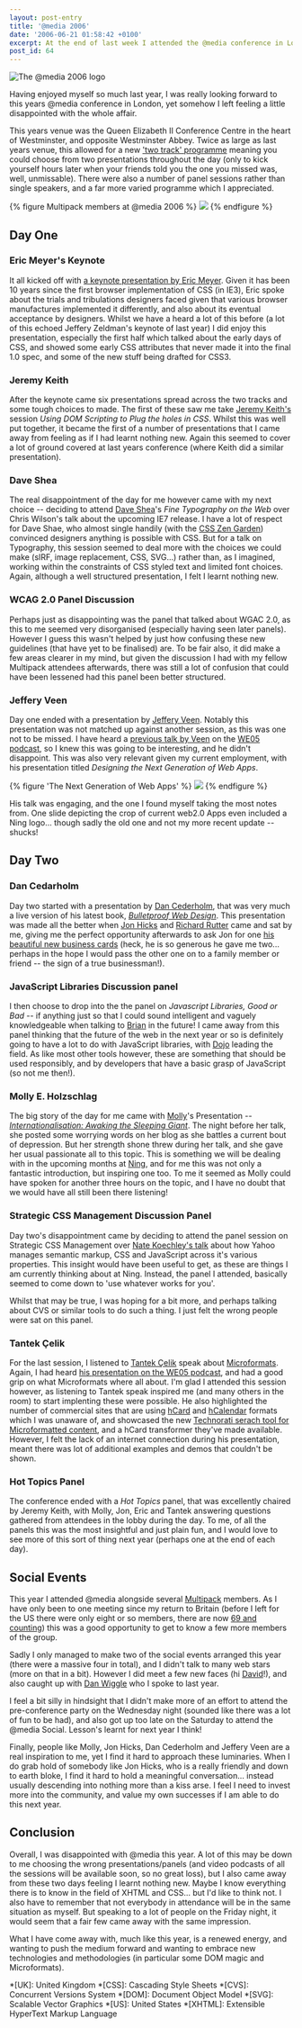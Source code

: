 ```yaml
---
layout: post-entry
title: '@media 2006'
date: '2006-06-21 01:58:42 +0100'
excerpt: At the end of last week I attended the @media conference in London, the premier web-standards conference held in the UK.
post_id: 64
---
```

![The @media 2006 logo](/assets/images/2006/06/atmedia2006.jpg)

Having enjoyed myself so much last year, I was really looking forward to this years @media conference in London, yet somehow I left feeling a little disappointed with the whole affair.

This years venue was the Queen Elizabeth II Conference Centre in the heart of Westminster, and opposite Westminster Abbey. Twice as large as last years venue, this allowed for a new ['two track' programme][1] meaning you could choose from two presentations throughout the day (only to kick yourself hours later when your friends told you the one you missed was, well, unmissable). There were also a number of panel sessions rather than single speakers, and a far more varied programme which I appreciated.

{% figure Multipack members at @media 2006 %}
![](/assets/images/2006/06/multipackatmedia.jpg)
{% endfigure %}

## Day One

### Eric Meyer's Keynote
It all kicked off with [a keynote presentation by Eric Meyer][2]. Given it has been 10 years since the first browser implementation of CSS (in IE3), Eric spoke about the trials and tribulations designers faced given that various browser manufactures implemented it differently, and also about its eventual acceptance by designers. Whilst we have a heard a lot of this before (a lot of this echoed Jeffery Zeldman's keynote of last year) I did enjoy this presentation, especially the first half which talked about the early days of CSS, and showed some early CSS attributes that never made it into the final 1.0 spec, and some of the new stuff being drafted for CSS3.

### Jeremy Keith

After the keynote came six presentations spread across the two tracks and some tough choices to made. The first of these saw me take [Jeremy Keith's][3] session <cite>Using DOM Scripting to Plug the holes in CSS</cite>. Whilst this was well put together, it became the first of a number of presentations that I came away from feeling as if I had learnt nothing new. Again this seemed to cover a lot of ground covered at last years conference (where Keith did a similar presentation).

### Dave Shea
The real disappointment of the day for me however came with my next choice  --  deciding to attend [Dave Shea][4]'s <cite>Fine Typography on the Web</cite> over Chris Wilson's talk about the upcoming IE7 release. I have a lot of respect for Dave Shae, who almost single handily (with the [CSS Zen Garden][5]) convinced designers anything is possible with CSS. But for a talk on Typography, this session seemed to deal more with the choices we could make (sIRF, image replacement, CSS, SVG...) rather than, as I imagined, working within the constraints of CSS styled text and limited font choices. Again, although a well structured presentation, I felt I learnt nothing new.

### WCAG 2.0 Panel Discussion
Perhaps just as disappointing was the panel that talked about WGAC 2.0, as this to me seemed very disorganised (especially having seen later panels). However I guess this wasn't helped by just how confusing these new guidelines (that have yet to be finalised) are. To be fair also, it did make a few areas clearer in my mind, but given the discussion I had with my fellow Multipack attendees afterwards, there was still a lot of confusion that could have been lessened had this panel been better structured.

### Jeffery Veen
Day one ended with a presentation by [Jeffery Veen][6]. Notably this presentation was not matched up against another session, as this was one not to be missed. I have heard a [previous talk by Veen][7] on the [WE05 podcast][8], so I knew this was going to be interesting, and he didn't disappoint. This was also very relevant given my current employment, with his presentation titled <cite>Designing the Next Generation of Web Apps</cite>.

{% figure 'The Next Generation of Web Apps' %}
![](/assets/images/2006/06/web20.jpg)
{% endfigure %}

His talk was engaging, and the one I found myself taking the most notes from. One slide depicting the crop of current web2.0 Apps even included a Ning logo... though sadly the old one and not my more recent update -- shucks!

## Day Two

### Dan Cedarholm
Day two started with a presentation by [Dan Cederholm][9], that was very much a live version of his latest book, <cite>[Bulletproof Web Design][10]</cite>. This presentation was made all the better when [Jon Hicks][11] and [Richard Rutter][12] came and sat by me, giving me the perfect opportunity afterwards to ask Jon for one [his beautiful new business cards][13] (heck, he is so generous he gave me two... perhaps in the hope I would pass the other one on to a family member or friend -- the sign of a true businessman!).

### JavaScript Libraries Discussion panel
I then choose to drop into the the panel on <cite>Javascript Libraries, Good or Bad</cite> -- if anything just so that I could sound intelligent and vaguely knowledgeable when talking to [Brian][14] in the future! I came away from this panel thinking that the future of the web in the next year or so is definitely going to have a lot to do with JavaScript libraries, with [Dojo][15] leading the field. As like most other tools however, these are something that should be used responsibly, and by developers that have a basic grasp of JavaScript (so not me then!).

### Molly E. Holzschlag
The big story of the day for me came with [Molly][16]'s Presentation -- [<cite>Internationalisation: Awaking the Sleeping Giant</cite>][17]. The night before her talk, she posted some worrying words on her blog as she battles a current bout of depression. But her strength shone threw during her talk, and she gave her usual passionate all to this topic. This is something we will be dealing with in the upcoming months at [Ning][18], and for me this was not only a fantastic introduction, but inspiring one too. To me it seemed as Molly could have spoken for another three hours on the topic, and I have no doubt that we would have all still been there listening!

### Strategic CSS Management Discussion Panel
Day two's disappointment came by deciding to attend the panel session on Strategic CSS Management over [Nate Koechley's talk][19] about how Yahoo manages semantic markup, CSS and JavaScript across it's various properties. This insight would have been useful to get, as these are things I am currently thinking about at Ning.  Instead, the panel I attended, basically seemed to come down to 'use whatever works for you'.

Whilst that may be true, I was hoping for a bit more, and perhaps talking about CVS or similar tools to do such a thing. I just felt the wrong people were sat on this panel.

### Tantek Çelik
For the last session, I listened to [Tantek Çelik][20] speak about [Microformats][21].  Again, I had heard [his presentation on the WE05 podcast][22], and had a good grip on what Microformats where all about. I'm glad I attended this session however, as listening to Tantek speak inspired me (and many others in the room) to start implenting these were possible. He also highlighted the number of commercial sites that are using [hCard][23] and [hCalendar][24] formats which I was unaware of, and showcased the new [Technorati serach tool for Microformatted content][25], and a hCard transformer they've made available. However, I felt the lack of an internet connection during his presentation, meant there was lot of additional examples and demos that couldn't be shown.

### Hot Topics Panel
The conference ended with a <cite>Hot Topics</cite> panel, that was excellently chaired by Jeremy Keith, with Molly, Jon, Eric and Tantek answering questions gathered from attendees in the lobby during the day. To me, of all the panels this was the most insightful and just plain fun, and I would love to see more of this sort of thing next year (perhaps one at the end of each day).

## Social Events
This year I attended @media alongside several [Multipack][26] members. As I have only been to one meeting since my return to Britain (before I left for the US there were only eight or so members, there are now [69 and counting][27]) this was a good opportunity to get to know a few more members of the group.

Sadly I only managed to make two of the social events arranged this year (there were a massive four in total), and I didn't talk to many web stars (more on that in a bit). However I did meet a few new faces (hi [David][28]!), and also caught up with [Dan Wiggle][29] who I spoke to last year. 

I feel a bit silly in hindsight that I didn't make more of an effort to attend the pre-conference party on the Wednesday night (sounded like there was a lot of fun to be had), and also got up too late on the Saturday to attend the @media Social. Lesson's learnt for next year I think!

Finally, people like Molly, Jon Hicks, Dan Cederholm and Jeffery Veen are a real inspiration to me, yet I find it hard to approach these luminaries. When I do grab hold of somebody like Jon Hicks, who is a really friendly and down to earth bloke, I find it hard to hold a meaningful conversation... instead usually descending into nothing more than a kiss arse. I feel I need to invest more into the community, and value my own successes if I am able to do this next year.

## Conclusion
Overall, I was disappointed with @media this year. A lot of this may be down to me choosing the wrong presentations/panels (and video podcasts of all the sessions will be available soon, so no great loss), but I also came away from these two days feeling I learnt nothing new.  Maybe I know everything there is to know in the field of XHTML and CSS... but I'd like to think not. I also have to remember that not everybody in attendance will be in the same situation as myself. But speaking to a lot of people on the Friday night, it would seem that a fair few came away with the same impression.

What I have come away with, much like this year, is a renewed energy, and wanting to push the medium forward and wanting to embrace new technologies and methodologies (in particular some DOM magic and Microformats).

[1]: http://www.vivabit.com/atmedia2006/schedule/
[2]: http://meyerweb.com/eric/thoughts/2006/06/17/media-impressions/
[3]: http://adactio.com/journal/1144/
[4]: http://www.mezzoblue.com/
[5]: http://www.csszengarden.com/
[6]: http://www.veen.com/jeff/archives/000891.html
[7]: http://www.veen.com/jeff/archives/000793.html
[8]: http://www.we05.com/podcast/
[9]: http://www.simplebits.com/notebook/2006/06/18/londone.html
[10]: http://www.simplebits.com/publications/bulletproof/
[11]: http://www.hicksdesign.co.uk/
[12]: http://www.clagnut.com/
[13]: http://flickr.com/photos/hicksdesign/163538201/
[14]: http://blog.skife.org/
[15]: http://dojotoolkit.org/
[16]: http://molly.com/
[17]: http://www.w3.org/blog/International/2006/06/19/internationalization_awakening_the_sleep
[18]: http://www.ning.com/
[19]: http://nate.koechley.com/blog/2006/06/04/upcoming-speaking-gigs-at-media-on-june-16th-and-webvisions-on-july-21st/
[20]: http://www.tantek.com/
[21]: http://microformats.org/
[22]: http://mp3.we05.com/podcast/mp3/we05-2-tantek-celik.mp3
[23]: http://microformats.org/wiki/hcard
[24]: http://microformats.org/wiki/hcalendar
[25]: http://kitchen.technorati.com/search/
[26]: http://www.multipack.co.uk/
[27]: http://www.multipack.co.uk/members/
[28]: http://flickr.com/photos/dhamilton/
[29]: http://www.cic.hull.ac.uk/people/dwiggle/index.php

*[UK]: United Kingdom
*[CSS]: Cascading Style Sheets
*[CVS]: Concurrent Versions System
*[DOM]: Document Object Model
*[SVG]: Scalable Vector Graphics
*[US]: United States
*[XHTML]: Extensible HyperText Markup Language